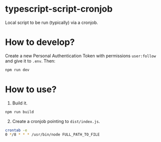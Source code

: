 # typescript-script-cronjob

Local script to be run (typically) via a cronjob.

# How to develop?

Create a new Personal Authentication Token with permissions `user:follow` and give it to `.env`. Then:

```bash
npm run dev
```

# How to use?

1. Build it.

```bash
npm run build
```

2. Create a cronjob pointing to `dist/index.js`.

```bash
crontab -e
0 */8 * * * /usr/bin/node FULL_PATH_TO_FILE
```
